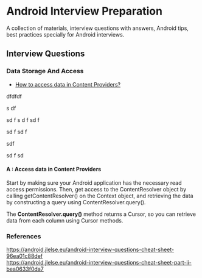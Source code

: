 # Android Interview Preparation

A collection of materials, interview questions with answers, Android tips, best practices specially for Android interviews.

## Interview Questions

### Data Storage And Access
* [How to access data in Content Providers?](#1)

dfdfdf

s
df

sd
f
s
d
f
sd
f

sd
f
sd
f

sdf

sd
f
sd
#### A : Access data in Content Providers<a name="#1"></a>
Start by making sure your Android application has the necessary read access permissions. Then, get access to the ContentResolver object by calling getContentResolver() on the Context object, and retrieving the data by constructing a query using ContentResolver.query().

The **ContentResolver.query()** method returns a Cursor, so you can retrieve data from each column using Cursor methods.

### References
https://android.jlelse.eu/android-interview-questions-cheat-sheet-96ea01c88def<br>
https://android.jlelse.eu/android-interview-questions-cheat-sheet-part-ii-bea0633f0da7
